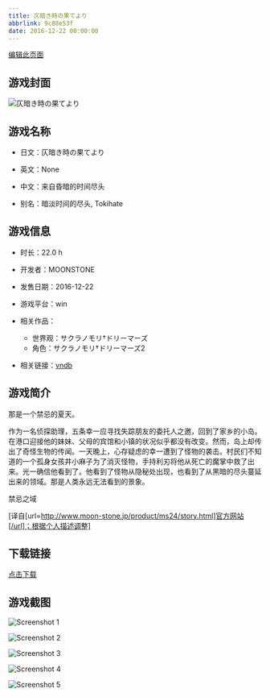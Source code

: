 ```yaml
---
title: 仄暗き時の果てより
abbrlink: 9c88e53f
date: 2016-12-22 00:00:00
---
```

[编辑此页面](https://github.com/ACG-3/ADV3-source/blob/main/source/_posts/games/%E4%BB%84%E6%9A%97%E3%81%8D%E6%99%82%E3%81%AE%E6%9E%9C%E3%81%A6%E3%82%88%E3%82%8A.md)

## 游戏封面

![仄暗き時の果てより](https%3A//pan.timero.xyz/onedrive/img_lib_001/%E4%BB%84%E6%9A%97%E3%81%8D%E6%99%82%E3%81%AE%E6%9E%9C%E3%81%A6%E3%82%88%E3%82%8A_cover.avif)


## 游戏名称

- 日文：仄暗き時の果てより
- 英文：None
- 中文：来自昏暗的时间尽头

- 别名：暗淡时间的尽头, Tokihate


## 游戏信息

- 时长：22.0 h
- 开发者：MOONSTONE
- 发售日期：2016-12-22
- 游戏平台：win
- 相关作品：
   - 世界观：サクラノモリ†ドリーマーズ
   - 角色：サクラノモリ†ドリーマーズ2

- 相关链接：[vndb](https://vndb.org/v19974)


## 游戏简介

那是一个禁忌的夏天。

作为一名侦探助理，五条幸一应寻找失踪朋友的委托人之邀，回到了家乡的小岛。在港口迎接他的妹妹、父母的宾馆和小镇的状况似乎都没有改变。然而，岛上却传出了奇怪生物的传闻。一天晚上，心存疑虑的幸一遭到了怪物的袭击。村民们不知道的一个孤身女孩井小麻子为了消灭怪物，手持利刃将他从死亡的魔掌中救了出来。光一确信他看到了。他看到了怪物从隐秘处出现，也看到了从黑暗的尽头蔓延出来的领域。那是人类永远无法看到的景象。

禁忌之域

[译自[url=http://www.moon-stone.jp/product/ms24/story.html]官方网站[/url]；根据个人描述调整]


## 下载链接

[点击下载](https://pan.timero.xyz/onedrive/adv_lib_001/%E4%BB%84%E6%9A%97%E3%81%8D%E6%99%82%E3%81%AE%E6%9E%9C%E3%81%A6%E3%82%88%E3%82%8A)


## 游戏截图


![Screenshot 1](https%3A//pan.timero.xyz/onedrive/img_lib_001/%E4%BB%84%E6%9A%97%E3%81%8D%E6%99%82%E3%81%AE%E6%9E%9C%E3%81%A6%E3%82%88%E3%82%8A_Screenshot_1.avif)

![Screenshot 2](https%3A//pan.timero.xyz/onedrive/img_lib_001/%E4%BB%84%E6%9A%97%E3%81%8D%E6%99%82%E3%81%AE%E6%9E%9C%E3%81%A6%E3%82%88%E3%82%8A_Screenshot_2.avif)

![Screenshot 3](https%3A//pan.timero.xyz/onedrive/img_lib_001/%E4%BB%84%E6%9A%97%E3%81%8D%E6%99%82%E3%81%AE%E6%9E%9C%E3%81%A6%E3%82%88%E3%82%8A_Screenshot_3.avif)

![Screenshot 4](https%3A//pan.timero.xyz/onedrive/img_lib_001/%E4%BB%84%E6%9A%97%E3%81%8D%E6%99%82%E3%81%AE%E6%9E%9C%E3%81%A6%E3%82%88%E3%82%8A_Screenshot_4.avif)

![Screenshot 5](https%3A//pan.timero.xyz/onedrive/img_lib_001/%E4%BB%84%E6%9A%97%E3%81%8D%E6%99%82%E3%81%AE%E6%9E%9C%E3%81%A6%E3%82%88%E3%82%8A_Screenshot_5.avif)

